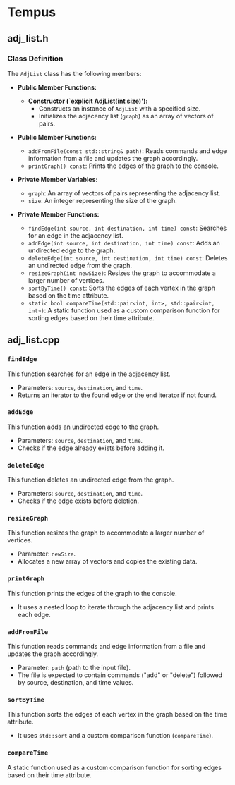 # Tempus

## adj_list.h

### Class Definition

The `AdjList` class has the following members:

- **Public Member Functions:**
  - **Constructor (`explicit AdjList(int size)'):**
    - Constructs an instance of `AdjList` with a specified size.
    - Initializes the adjacency list (`graph`) as an array of vectors of pairs.

- **Public Member Functions:**
  - `addFromFile(const std::string& path)`: Reads commands and edge information from a file and updates the graph accordingly.
  - `printGraph() const`: Prints the edges of the graph to the console.

- **Private Member Variables:**
  - `graph`: An array of vectors of pairs representing the adjacency list.
  - `size`: An integer representing the size of the graph.

- **Private Member Functions:**
  - `findEdge(int source, int destination, int time) const`: Searches for an edge in the adjacency list.
  - `addEdge(int source, int destination, int time) const`: Adds an undirected edge to the graph.
  - `deleteEdge(int source, int destination, int time) const`: Deletes an undirected edge from the graph.
  - `resizeGraph(int newSize)`: Resizes the graph to accommodate a larger number of vertices.
  - `sortByTime() const`: Sorts the edges of each vertex in the graph based on the time attribute.
  - `static bool compareTime(std::pair<int, int>, std::pair<int, int>)`: A static function used as a custom comparison function for sorting edges based on their time attribute.


## adj_list.cpp

### `findEdge`

This function searches for an edge in the adjacency list.

- Parameters: `source`, `destination`, and `time`.
- Returns an iterator to the found edge or the end iterator if not found.

### `addEdge`

This function adds an undirected edge to the graph.

- Parameters: `source`, `destination`, and `time`.
- Checks if the edge already exists before adding it.

### `deleteEdge`

This function deletes an undirected edge from the graph.

- Parameters: `source`, `destination`, and `time`.
- Checks if the edge exists before deletion.

### `resizeGraph`

This function resizes the graph to accommodate a larger number of vertices.

- Parameter: `newSize`.
- Allocates a new array of vectors and copies the existing data.

### `printGraph`

This function prints the edges of the graph to the console.

- It uses a nested loop to iterate through the adjacency list and prints each edge.

### `addFromFile`

This function reads commands and edge information from a file and updates the graph accordingly.

- Parameter: `path` (path to the input file).
- The file is expected to contain commands ("add" or "delete") followed by source, destination, and time values.

### `sortByTime`

This function sorts the edges of each vertex in the graph based on the time attribute.

- It uses `std::sort` and a custom comparison function (`compareTime`).

### `compareTime`

A static function used as a custom comparison function for sorting edges based on their time attribute.
